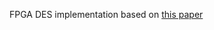 FPGA DES implementation based on [this paper](https://csrc.nist.gov/csrc/media/publications/fips/46/3/archive/1999-10-25/documents/fips46-3.pdf)
